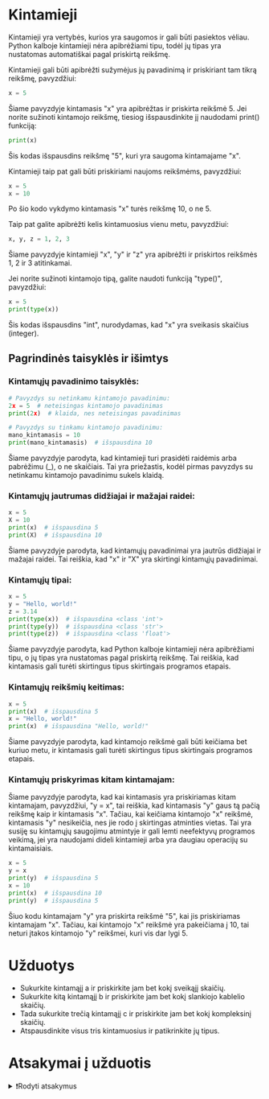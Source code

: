# Kintamieji

Kintamieji yra vertybės, kurios yra saugomos ir gali būti pasiektos vėliau. Python kalboje kintamieji nėra apibrėžiami tipu, todėl jų tipas yra nustatomas automatiškai pagal priskirtą reikšmę.

Kintamieji gali būti apibrėžti sužymėjus jų pavadinimą ir priskiriant tam tikrą reikšmę, pavyzdžiui:

```Python
x = 5
```
Šiame pavyzdyje kintamasis "x" yra apibrėžtas ir priskirta reikšmė 5. Jei norite sužinoti kintamojo reikšmę, tiesiog išspausdinkite jį naudodami print() funkciją:

```Python
print(x)
```

Šis kodas išspausdins reikšmę "5", kuri yra saugoma kintamajame "x".

Kintamieji taip pat gali būti priskiriami naujoms reikšmėms, pavyzdžiui:

```Python
x = 5
x = 10
```
Po šio kodo vykdymo kintamasis "x" turės reikšmę 10, o ne 5.

Taip pat galite apibrėžti kelis kintamuosius vienu metu, pavyzdžiui:

```Python
x, y, z = 1, 2, 3
```
Šiame pavyzdyje kintamieji "x", "y" ir "z" yra apibrėžti ir priskirtos reikšmės 1, 2 ir 3 atitinkamai.

Jei norite sužinoti kintamojo tipą, galite naudoti funkciją "type()", pavyzdžiui:

```Python
x = 5
print(type(x))
```

Šis kodas išspausdins "int", nurodydamas, kad "x" yra sveikasis skaičius (integer).

## Pagrindinės taisyklės ir išimtys

### Kintamųjų pavadinimo taisyklės: 

```Python
# Pavyzdys su netinkamu kintamojo pavadinimu:
2x = 5  # neteisingas kintamojo pavadinimas
print(2x)  # klaida, nes neteisingas pavadinimas

# Pavyzdys su tinkamu kintamojo pavadinimu:
mano_kintamasis = 10
print(mano_kintamasis)  # išspausdina 10
```
Šiame pavyzdyje parodyta, kad kintamieji turi prasidėti raidėmis arba pabrėžimu (_), o ne skaičiais. Tai yra priežastis, kodėl pirmas pavyzdys su netinkamu kintamojo pavadinimu sukels klaidą.

### Kintamųjų jautrumas didžiajai ir mažajai raidei:

```Python
x = 5
X = 10
print(x)  # išspausdina 5
print(X)  # išspausdina 10
```
Šiame pavyzdyje parodyta, kad kintamųjų pavadinimai yra jautrūs didžiajai ir mažajai raidei. Tai reiškia, kad "x" ir "X" yra skirtingi kintamųjų pavadinimai.

### Kintamųjų tipai:

```Python
x = 5
y = "Hello, world!"
z = 3.14
print(type(x))  # išspausdina <class 'int'>
print(type(y))  # išspausdina <class 'str'>
print(type(z))  # išspausdina <class 'float'>
```
Šiame pavyzdyje parodyta, kad Python kalboje kintamieji nėra apibrėžiami tipu, o jų tipas yra nustatomas pagal priskirtą reikšmę. Tai reiškia, kad kintamasis gali turėti skirtingus tipus skirtingais programos etapais.

### Kintamųjų reikšmių keitimas:

```Python
x = 5
print(x)  # išspausdina 5
x = "Hello, world!"
print(x)  # išspausdina "Hello, world!"
```
Šiame pavyzdyje parodyta, kad kintamojo reikšmė gali būti keičiama bet kuriuo metu, ir kintamasis gali turėti skirtingus tipus skirtingais programos etapais.

### Kintamųjų priskyrimas kitam kintamajam:

Šiame pavyzdyje parodyta, kad kai kintamasis yra priskiriamas kitam kintamajam, pavyzdžiui, "y = x", tai reiškia, kad kintamasis "y" gaus tą pačią reikšmę kaip ir kintamasis "x". Tačiau, kai keičiama kintamojo "x" reikšmė, kintamasis "y" nesikeičia, nes jie rodo į skirtingas atminties vietas. Tai yra susiję su kintamųjų saugojimu atmintyje ir gali lemti neefektyvų programos veikimą, jei yra naudojami dideli kintamieji arba yra daugiau operacijų su kintamaisiais.

```Python
x = 5
y = x
print(y)  # išspausdina 5
x = 10
print(x)  # išspausdina 10
print(y)  # išspausdina 5
```
Šiuo kodu kintamajam "y" yra priskirta reikšmė "5", kai jis priskiriamas kintamajam "x". Tačiau, kai kintamojo "x" reikšmė yra pakeičiama į 10, tai neturi įtakos kintamojo "y" reikšmei, kuri vis dar lygi 5.

# Užduotys

- Sukurkite kintamąjį a ir priskirkite jam bet kokį sveikąjį skaičių.
- Sukurkite kitą kintamąjį b ir priskirkite jam bet kokį slankiojo kablelio skaičių.
- Tada sukurkite trečią kintamąjį c ir priskirkite jam bet kokį kompleksinį skaičių. 
- Atspausdinkite visus tris kintamuosius ir patikrinkite jų tipus.

# Atsakymai į užduotis
<details><summary>❗Rodyti atsakymus</summary>
<hr>
<p>Kintamasis a yra sveikasis skaičius. Kintamasis b yra slankiojo kablelio skaičius. Kintamasis c yra kompleksinis skaičius.</p>
  
```Python
a = 5
b = 3.14
c = 2 + 3j

print(a, type(a))
print(b, type(b))
print(c, type(c))
```
<p>Rezultatas: </p>

```
5 <class 'int'>
3.14 <class 'float'>
(2+3j) <class 'complex'>
```
</details>